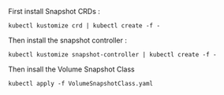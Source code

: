 First install Snapshot CRDs : 

```
kubectl kustomize crd | kubectl create -f - 
```

Then install the snapshot controller : 

```
kubectl kustomize snapshot-controller | kubectl create -f - 
```

Then insall the Volume Snapshot Class
```
kubectl apply -f VolumeSnapshotClass.yaml
```